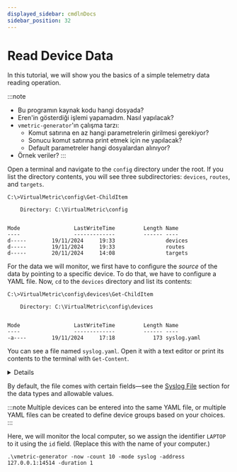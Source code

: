 ```yaml
---
displayed_sidebar: cmdlnDocs
sidebar_position: 32
---
```


# Read Device Data

In this tutorial, we will show you the basics of a simple telemetry data reading operation.

:::note
* Bu programın kaynak kodu hangi dosyada?
* Eren'in gösterdiği işlemi yapamadım. Nasıl yapılacak?
* `vmetric-generator`'ın çalışma tarzı:
  * Komut satırına en az hangi parametrelerin girilmesi gerekiyor?
  * Sonucu komut satırına print etmek için ne yapılacak?
  * Default parametreler hangi dosyalardan alınıyor?
* Örnek veriler?
:::

Open a terminal and navigate to the `config` directory under the root. If you list the directory contents, you will see three subdirectories: `devices`, `routes`, and `targets`.

```CLI
C:\>VirtualMetric\config\Get-ChildItem

    Directory: C:\VirtualMetric\config


Mode                 LastWriteTime         Length Name
----                 -------------         ------ ----
d-----        19/11/2024     19:33                devices
d-----        19/11/2024     19:33                routes
d-----        20/11/2024     14:08                targets
```

For the data we will monitor, we first have to configure the _source_ of the data by pointing to a specific device. To do that, we have to configure a YAML file. Now, `cd` to the `devices` directory and list its contents:

```CLI
C:\>VirtualMetric\config\devices\Get-ChildItem

    Directory: C:\VirtualMetric\config\devices


Mode                 LastWriteTime         Length Name
----                 -------------         ------ ----
-a----        19/11/2024     17:18            173 syslog.yaml
```

You can see a file named `syslog.yaml`. Open it with a text editor or print its contents to the terminal with `Get-Content`.

<details>
```Text
devices:
  - id: 324235346
    name: 127.0.0.1
    description: syslog
    type: syslog
    status: true
    properties:
      address: "0.0.0.0"
      port: 14514
```
</details>

By default, the file comes with certain fields&mdash;see the [Syslog File](../../usr/tables/syslog.md) section for the data types and allowable values.

:::note
Multiple devices can be entered into the same YAML file, or multiple YAML files can be created to define device groups based on your choices.
:::

Here, we will monitor the local computer, so we assign the identifier `LAPTOP` to it using the `id` field. (Replace this with the name of your computer.)

```cli
.\vmetric-generator -now -count 10 -mode syslog -address 127.0.0.1:14514 -duration 1
```
